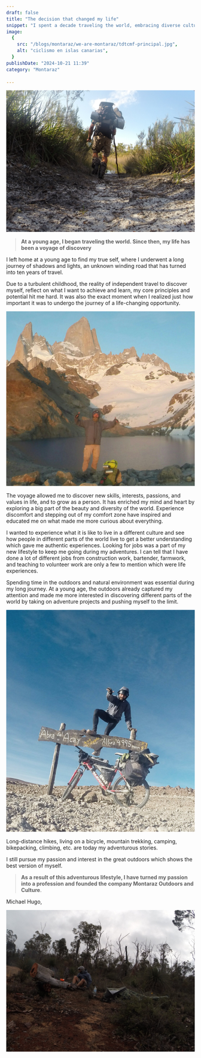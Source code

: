 ```yaml
---
draft: false
title: "The decision that changed my life"
snippet: "I spent a decade traveling the world, embracing diverse cultures, working various jobs, and pursuing outdoor adventures to discover my true self."
image:
  {
    src: "/blogs/montaraz/we-are-montaraz/tdtcmf-principal.jpg",
    alt: "ciclismo en islas canarias",
  }
publishDate: "2024-10-21 11:39"
category: "Montaraz"

---
```


![Super Wide](./we-are-montaraz/tdtcmf-principal.jpg)

>**At a young age, I began traveling the world. Since then, my life has been a voyage of discovery**

I left home at a young age to find my true self, where I underwent a long journey of shadows and lights, an unknown winding road that has turned into ten years of travel.

Due to a turbulent childhood, the reality of independent travel to discover myself, reflect on what I want to achieve and learn, my core principles and potential hit me hard. It was also the exact moment when I realized just how important it was to undergo the journey of a life-changing opportunity.

![Super Wide](./we-are-montaraz/tdtcmf-1.jpg)

The voyage allowed me to discover new skills, interests, passions, and values in life, and to grow as a person. It has enriched my mind and heart by exploring a big part of the beauty and diversity of the world. Experience discomfort and stepping out of my comfort zone have inspired and educated me on what made me more curious about everything.

I wanted to experience what it is like to live in a different culture and see how people in different parts of the world live to get a better understanding which gave me authentic experiences. Looking for jobs was a part of my new lifestyle to keep me going during my adventures. I can tell that I have done a lot of different jobs from construction work, bartender, farmwork, and teaching to volunteer work are only a few to mention which were life experiences.

Spending time in the outdoors and natural environment was essential during my long journey. At a young age, the outdoors already captured my attention and made me more interested in discovering different parts of the world by taking on adventure projects and pushing myself to the limit.

![Super Wide](./we-are-montaraz/tdtcmf-4.jpg)

Long-distance hikes, living on a bicycle, mountain trekking, camping, bikepacking, climbing, etc. are today my adventurous stories.

I still pursue my passion and interest in the great outdoors which shows the best version of myself.

>**As a result of this adventurous lifestyle, I have turned my passion into a profession and founded the company Montaraz Outdoors and Culture**.

Michael Hugo,

![Super Wide](./we-are-montaraz/tdtcmf-3.jpg)
